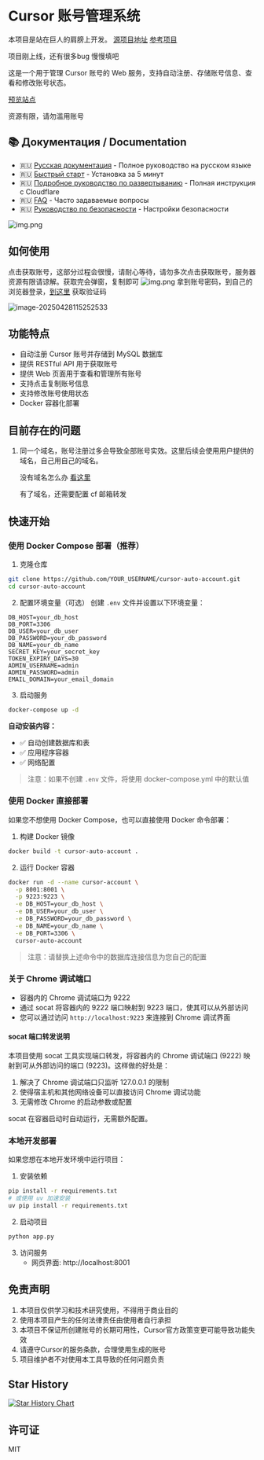 # Cursor 账号管理系统

本项目是站在巨人的肩膀上开发。 [源项目地址](https://github.com/chengazhen/cursor-auto-free) [参考项目](https://github.com/yeongpin/cursor-free-vip)

项目刚上线，还有很多bug 慢慢填吧

这是一个用于管理 Cursor 账号的 Web 服务，支持自动注册、存储账号信息、查看和修改账号状态。

[预览站点](https://cursor-account.zoowayss.dpdns.org)

资源有限，请勿滥用账号

## 📚 Документация / Documentation

- 🇷🇺 [Русская документация](README_RU.md) - Полное руководство на русском языке
- 🇷🇺 [Быстрый старт](QUICK_START_RU.md) - Установка за 5 минут
- 🇷🇺 [Подробное руководство по развертыванию](DEPLOYMENT_GUIDE_RU.md) - Полная инструкция с Cloudflare
- 🇷🇺 [FAQ](FAQ_RU.md) - Часто задаваемые вопросы
- 🇷🇺 [Руководство по безопасности](SECURITY_RU.md) - Настройки безопасности

![img.png](./.assets/image.png)

## 如何使用

点击获取账号，这部分过程会很慢，请耐心等待，请勿多次点击获取账号，服务器资源有限请谅解。获取完会弹窗，复制即可
![img.png](./.assets/image-1745820621145.png)
拿到账号密码，到自己的浏览器登录，[到这里](https://tempmail.plus/en/#!) 获取验证码


![image-20250428115252533](./.assets/image-20250428115252533.png)

## 功能特点

- 自动注册 Cursor 账号并存储到 MySQL 数据库
- 提供 RESTful API 用于获取账号
- 提供 Web 页面用于查看和管理所有账号
- 支持点击复制账号信息
- 支持修改账号使用状态
- Docker 容器化部署

## 目前存在的问题

1. 同一个域名，账号注册过多会导致全部账号实效。这里后续会使用用户提供的域名，自己用自己的域名。

   没有域名怎么办  [看这里](https://linux.do/t/topic/26864)

   有了域名，还需要配置 cf 邮箱转发

## 快速开始

### 使用 Docker Compose 部署（推荐）

1. 克隆仓库
```bash
git clone https://github.com/YOUR_USERNAME/cursor-auto-account.git
cd cursor-auto-account
```

2. 配置环境变量（可选）
创建 `.env` 文件并设置以下环境变量：
```
DB_HOST=your_db_host
DB_PORT=3306
DB_USER=your_db_user
DB_PASSWORD=your_db_password
DB_NAME=your_db_name
SECRET_KEY=your_secret_key
TOKEN_EXPIRY_DAYS=30
ADMIN_USERNAME=admin
ADMIN_PASSWORD=admin
EMAIL_DOMAIN=your_email_domain
```

3. 启动服务
```bash
docker-compose up -d
```

**自动安装内容：**
- ✅ 自动创建数据库和表
- ✅ 应用程序容器
- ✅ 网络配置

> 注意：如果不创建 `.env` 文件，将使用 docker-compose.yml 中的默认值

### 使用 Docker 直接部署

如果您不想使用 Docker Compose，也可以直接使用 Docker 命令部署：

1. 构建 Docker 镜像
```bash
docker build -t cursor-auto-account .
```

2. 运行 Docker 容器
```bash
docker run -d --name cursor-account \
  -p 8001:8001 \
  -p 9223:9223 \
  -e DB_HOST=your_db_host \
  -e DB_USER=your_db_user \
  -e DB_PASSWORD=your_db_password \
  -e DB_NAME=your_db_name \
  -e DB_PORT=3306 \
  cursor-auto-account
```

> 注意：请替换上述命令中的数据库连接信息为您自己的配置

### 关于 Chrome 调试端口

- 容器内的 Chrome 调试端口为 9222
- 通过 socat 将容器内的 9222 端口映射到 9223 端口，使其可以从外部访问
- 您可以通过访问 `http://localhost:9223` 来连接到 Chrome 调试界面

#### socat 端口转发说明

本项目使用 socat 工具实现端口转发，将容器内的 Chrome 调试端口 (9222) 映射到可从外部访问的端口 (9223)。这样做的好处是：

1. 解决了 Chrome 调试端口只监听 127.0.0.1 的限制
2. 使得宿主机和其他网络设备可以直接访问 Chrome 调试功能
3. 无需修改 Chrome 的启动参数或配置

socat 在容器启动时自动运行，无需额外配置。

### 本地开发部署

如果您想在本地开发环境中运行项目：

1. 安装依赖
```bash
pip install -r requirements.txt
# 或使用 uv 加速安装
uv pip install -r requirements.txt
```

2. 启动项目
```bash
python app.py
```

3. 访问服务
   - 网页界面: http://localhost:8001

## 免责声明

1. 本项目仅供学习和技术研究使用，不得用于商业目的
2. 使用本项目产生的任何法律责任由使用者自行承担
3. 本项目不保证所创建账号的长期可用性，Cursor官方政策变更可能导致功能失效
4. 请遵守Cursor的服务条款，合理使用生成的账号
5. 项目维护者不对使用本工具导致的任何问题负责
## Star History

[![Star History Chart](https://api.star-history.com/svg?repos=zoowayss/cursor-auto-account&type=Date)](https://www.star-history.com/#zoowayss/cursor-auto-account&Date)
## 许可证

MIT
